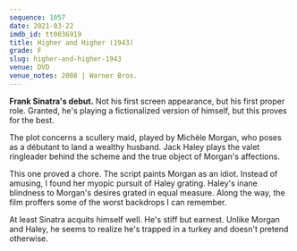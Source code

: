 ```yaml
---
sequence: 1057
date: 2021-03-22
imdb_id: tt0036919
title: Higher and Higher (1943)
grade: F
slug: higher-and-higher-1943
venue: DVD
venue_notes: 2008 | Warner Bros.
---
```


**Frank Sinatra's debut.** Not his first screen appearance, but his first proper role. Granted, he's playing a fictionalized version of himself, but this proves for the best.

<!-- end -->

The plot concerns a scullery maid, played by Michèle Morgan, who poses as a débutant to land a wealthy husband. Jack Haley plays the valet ringleader behind the scheme and the true object of Morgan's affections.

This one proved a chore. The script paints Morgan as an idiot. Instead of amusing, I found her myopic pursuit of Haley grating. Haley's inane blindness to Morgan's desires grated in equal measure. Along the way, the film proffers some of the worst backdrops I can remember.

At least Sinatra acquits himself well. He's stiff but earnest. Unlike Morgan and Haley, he seems to realize he's trapped in a turkey and doesn't pretend otherwise.